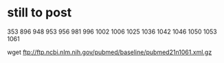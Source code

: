 
# still to post 
353
896
948
953
956
981
996
1002
1006
1025
1036
1042
1046
1050
1053
1061

wget ftp://ftp.ncbi.nlm.nih.gov/pubmed/baseline/pubmed21n1061.xml.gz